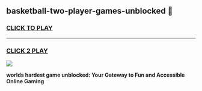 
## basketball-two-player-games-unblocked 👋
<h3>
<a href="https://premium.freeplayer.one?title=basketball-two-player-games-unblocked&ref=14F">CLICK TO PLAY</a></h3>
<hr>

<h3>
<a href="https://premium.freeplayer.one?title=basketball-two-player-games-unblocked&ref=14F">CLICK 2 PLAY</a>
  
</h3>

<a href="https://premium.freeplayer.one?title=basketball-two-player-games-unblocked&ref=12F/"><img src="https://clearcache.store/games.png"></a>


**worlds hardest game unblocked: Your Gateway to Fun and Accessible Online Gaming**
